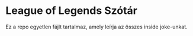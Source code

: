 # League of Legends Szótár
Ez a repo egyetlen fájlt tartalmaz, amely leírja az összes inside joke-unkat.
